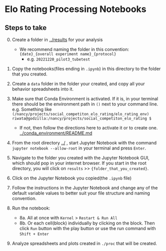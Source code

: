 # Elo Rating Processing Notebooks

## Steps to take

0. Create a folder in [../results](../results) for your analysis
    - We recommend naming the folder in this convention: `{date}_{overall experiment name}_{protocol}`
        - e.g. `20221220_pilot3_tubetest`

1. Copy the notebooks(files ending in `.ipynb`) in this directory to the folder that you created.

2. Create a `data` folder in the folder your created, and copy all your behavior spreadsheets into it.

3. Make sure that Conda Environment is activated. If it is, in your terminal there should be the environment path in `()` next to your command line. e.g. Something like `(/nancy/projects/social_competiton_elo_rating/elo_rating_env) riwata@godzilla:/nancy/projects/social_competiton_elo_rating $`
    - If not, then follow the directions here to activate it or to create one. [../conda_environment/README.md](../conda_environment/README.md)

4. From the root directory [../](../) , start Jupyter Notebook with the command `jupyter notebook --allow-root` in your terminal and press `Enter`.

5. Navigate to the folder you created with the Jupyter Notebook GUI, which should pop in your internet browser. If you start in the root directory, you will click on `results` >> `{folder_that_you_created}`. 

6. Click on the Jupyter Notebook you copied(the `.ipynb` file)

7. Follow the instructions in the Jupyter Notebook and change any of the default variable values to better suit your file structure and naming convention.

8. Run the notebook:
    - 8a. All at once with `Kernel` > `Restart & Run All`
    - 8b. Or each cell(block) individually by clicking on the block. Then click `Run` button with the play button or use the run command with `Shift + Enter` 



8. Analyze spreadsheets and plots created in `./proc` that will be created. 
